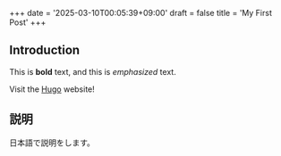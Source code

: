 +++
date = '2025-03-10T00:05:39+09:00'
draft = false
title = 'My First Post'
+++

## Introduction

This is **bold** text, and this is *emphasized* text.

Visit the [Hugo](https://gohugo.io) website!

## 説明

日本語で説明をします。
